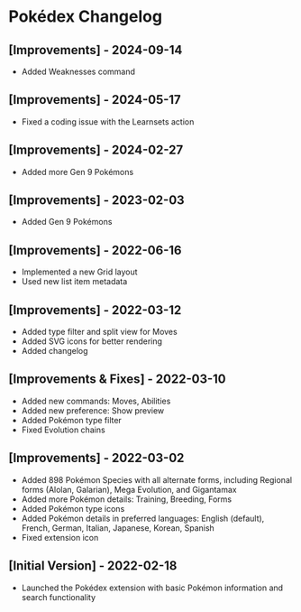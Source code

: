 # Pokédex Changelog

## [Improvements] - 2024-09-14
- Added Weaknesses command

## [Improvements] - 2024-05-17
- Fixed a coding issue with the Learnsets action

## [Improvements] - 2024-02-27
- Added more Gen 9 Pokémons

## [Improvements] - 2023-02-03
- Added Gen 9 Pokémons

## [Improvements] - 2022-06-16

- Implemented a new Grid layout
- Used new list item metadata

## [Improvements] - 2022-03-12

- Added type filter and split view for Moves
- Added SVG icons for better rendering
- Added changelog

## [Improvements & Fixes] - 2022-03-10

- Added new commands: Moves, Abilities
- Added new preference: Show preview
- Added Pokémon type filter
- Fixed Evolution chains

## [Improvements] - 2022-03-02

- Added 898 Pokémon Species with all alternate forms, including Regional forms (Alolan, Galarian), Mega Evolution, and Gigantamax
- Added more Pokémon details: Training, Breeding, Forms
- Added Pokémon type icons
- Added Pokémon details in preferred languages: English (default), French, German, Italian, Japanese, Korean, Spanish
- Fixed extension icon

## [Initial Version] - 2022-02-18

- Launched the Pokédex extension with basic Pokémon information and search functionality